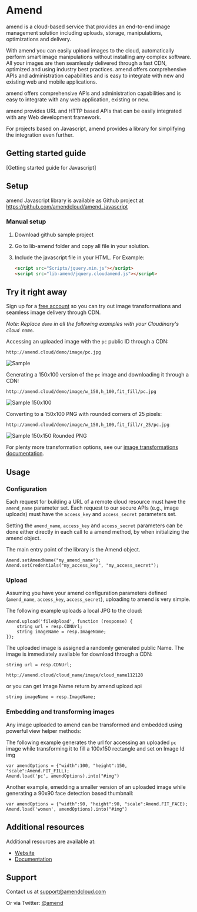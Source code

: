 Amend
==========

amend is a cloud-based service that provides an end-to-end image management solution including uploads, storage, manipulations, optimizations and delivery.

With amend you can easily upload images to the cloud, automatically perform smart image manipulations without installing any complex software. All your images are then seamlessly delivered through a fast CDN, optimized and using industry best practices. amend offers comprehensive APIs and administration capabilities and is easy to integrate with new and existing web and mobile applications.

amend offers comprehensive APIs and administration capabilities and is easy to integrate with any web application, existing or new.

amend provides URL and HTTP based APIs that can be easily integrated with any Web development framework. 

For projects based on Javascript, amend provides a library for simplifying the integration even further.

## Getting started guide
[Getting started guide for Javascript]

## Setup ######################################################################

amend Javascript library is available as Github project at https://github.com/amendcloud/amend_javascript

### Manual setup

1. Download github sample project
2. Go to lib-amend folder and copy all file in your solution.
3. Include the javascript file in your HTML. For Example:

	```html
	<script src="Scripts/jquery.min.js"></script>
    <script src="lib-amend/jquery.cloudamend.js"></script>
	```
	
## Try it right away

Sign up for a [free account](http://developer.amendcloud.com/Register) so you can try out image transformations and seamless image delivery through CDN.

*Note: Replace `demo` in all the following examples with your Cloudinary's `cloud name`.*  

Accessing an uploaded image with the `pc` public ID through a CDN:

    http://amend.cloud/demo/image/pc.jpg

![Sample](http://amend.cloud/demo/image/w_300/pc.jpg "Sample")

Generating a 150x100 version of the `pc` image and downloading it through a CDN:

    http://amend.cloud/demo/image/w_150,h_100,fit_fill/pc.jpg

![Sample 150x100](http://amend.cloud/demo/image/w_150,h_100,fit_fill/pc.jpg "Sample 150x100")

Converting to a 150x100 PNG with rounded corners of 25 pixels: 

    http://amend.cloud/demo/image/w_150,h_100,fit_fill/r_25/pc.jpg

![Sample 150x150 Rounded PNG](http://amend.cloud/demo/image/w_150,h_100,fit_fill/r_25/pc.jpg "Sample 150x150 Rounded PNG")

For plenty more transformation options, see our [image transformations documentation](http://amend.com/documentation/image_transformations).
 
## Usage

### Configuration

Each request for building a URL of a remote cloud resource must have the `amend_name` parameter set. 
Each request to our secure APIs (e.g., image uploads) must have the `access_key` and `access_secret` parameters set. 


Setting the `amend_name`, `access_key` and `access_secret` parameters can be done either directly in each call to a amend  method, 
by when initializing the amend object.

The main entry point of the library is the Amend object.

	Amend.setAmendName("my_amend_name");
	Amend.setCredentials("my_access_key", "my_access_secret");


### Upload

Assuming you have your amend configuration parameters defined (`amend_name`, `access_key`, `access_secret`), uploading to amend is very simple.
    
The following example uploads a local JPG to the cloud: 
 
	Amend.upload('fileUpload', function (response) {
		string url = resp.CDNUrl;
		string imageName = resp.ImageName;
	});
	
	    
The uploaded image is assigned a randomly generated public Name. The image is immediately available for download through a CDN:

    string url = resp.CDNUrl;
        
    http://amend.cloud/cloud_name/image/cloud_name112128
	
or you can get Image Name return by amend upload api

	string imageName = resp.ImageName;
	
### Embedding and transforming images

Any image uploaded to amend can be transformed and embedded using powerful view helper methods:

The following example generates the url for accessing an uploaded `pc` image while transforming it to fill a 100x150 rectangle and set on Image Id img

	var amendOptions = {"width":100, "height":150, "scale":Amend.FIT_FILL);
	Amend.load('pc', amendOptions).into("#img")

Another example, emedding a smaller version of an uploaded image while generating a 90x90 face detection based thumbnail: 

	var amendOptions = {"width":90, "height":90, "scale":Amend.FIT_FACE);
	Amend.load('women', amendOptions).into("#img")
	  
  
## Additional resources

Additional resources are available at:

* [Website](http://amendcloud.com)
* [Documentation](http://amendcloud.com/documentation.html)

## Support

Contact us at [support@amendcloud.com](mailto:support@amendcloud.com)

Or via Twitter: [@amend](https://twitter.com/#!/amendcloud)